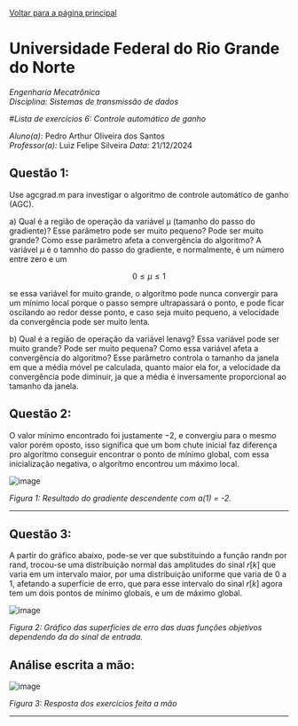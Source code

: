 <script type="text/javascript" async
  src="https://cdn.jsdelivr.net/npm/mathjax@3/es5/tex-mml-chtml.js">
</script>

[Voltar para a página principal](../index.md)

# Universidade Federal do Rio Grande do Norte

*Engenharia Mecatrônica*  
*Disciplina: Sistemas de transmissão de dados*

#*Lista de exercícios 6: Controle automático de ganho*

*Aluno(a):* Pedro Arthur Oliveira dos Santos  
*Professor(a):* Luiz Felipe Silveira
*Data:* 21/12/2024

## Questão 1:
Use agcgrad.m para investigar o algoritmo de controle automático de ganho (AGC).

a) Qual é a região de operação da variável µ (tamanho do passo do gradiente)? Esse parâmetro pode ser muito pequeno? Pode ser muito grande? Como esse parâmetro afeta a
convergência do algoritmo?
A variável $\mu$ é o tamnho do passo do gradiente, e normalmente, é um número entre zero e um

$$
0 \leq \mu \leq 1
$$

se essa variável for muito grande, o algorítmo pode nunca convergir para um mínimo local porque o passo sempre ultrapassará o ponto, e pode
ficar oscilando ao redor desse ponto, e caso seja muito pequeno, a velocidade da convergência pode ser muito lenta.

b) Qual é a região de operação da variável lenavg? Essa variável pode ser muito grande? Pode
ser muito pequena? Como essa variável afeta a convergência do algoritmo?
Esse parâmetro controla o tamanho da janela em que a média móvel pe calculada, quanto maior ela for, a velocidade da convergência pode diminuir, ja que a média 
é inversamente proporcional ao tamanho da janela.

## Questão 2:
O valor mínimo encontrado foi justamente $-2$, e convergiu para o mesmo valor porém oposto, isso significa que um bom chute inicial faz diferença pro algorítmo conseguir
encontrar o ponto de mínimo global, com essa inicialização negativa, o algorítmo encontrou um máximo local.


![image](https://github.com/user-attachments/assets/05e294d5-e1f6-4e85-a526-1d023951f705)

*Figura 1: Resultado do gradiente descendente com a(1) = -2.*


---


## Questão 3:

A partir do gráfico abaixo, pode-se ver que substituindo a função randn por rand, trocou-se uma distribuição normal das amplitudes do sinal
$r[k]$ que varia em um intervalo maior, por uma distribuição uniforme que varia de 0 a 1, afetando a superfície de erro, que para esse intervalo do sinal $r[k]$ agora tem um dois pontos de mínimo globais, e um de máximo global.

![image](https://github.com/user-attachments/assets/d3d96a67-5073-4eef-9739-af47fb41b2cf)

*Figura 2: Gráfico das superfícies de erro das duas funções objetivos dependendo da do sinal de entrada.*



## Análise escrita a mão:

![image](https://github.com/user-attachments/assets/edab0a68-04b5-43f7-a64e-96f5f615efda)

*Figura 3: Resposta dos exercícios feita a mão*

---

